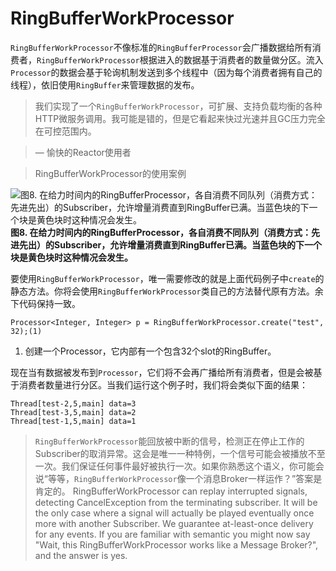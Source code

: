 # RingBufferWorkProcessor

`RingBufferWorkProcessor`不像标准的`RingBufferProcessor`会广播数据给所有消费者，`RingBufferWorkProcessor`根据进入的数据基于消费者的数量做分区。流入`Processor`的数据会基于轮询机制发送到多个线程中（因为每个消费者拥有自己的线程），依旧使用`RingBuffer`来管理数据的发布。

> 我们实现了一个`RingBufferWorkProcessor`，可扩展、支持负载均衡的各种HTTP微服务调用。我可能是错的，但是它看起来快过光速并且GC压力完全在可控范围内。

> — 愉快的Reactor使用者

> RingBufferWorkProcessor的使用案例

![图8. 在给力时间内的RingBufferProcessor，各自消费不同队列（消费方式：先进先出）的Subscriber，允许增量消费直到RingBuffer已满。当蓝色块的下一个块是黄色块时这种情况会发生。](http://projectreactor.io/docs/reference/images/RBWP.png)
**图8. 在给力时间内的RingBufferProcessor，各自消费不同队列（消费方式：先进先出）的Subscriber，允许增量消费直到RingBuffer已满。当蓝色块的下一个块是黄色块时这种情况会发生。**

要使用`RingBufferWorkProcessor`，唯一需要修改的就是上面代码例子中`create`的静态方法。你将会使用`RingBufferWorkProcessor`类自己的方法替代原有方法。余下代码保持一致。

```
Processor<Integer, Integer> p = RingBufferWorkProcessor.create("test", 32);(1)
```

1. 创建一个Processor，它内部有一个包含32个slot的RingBuffer。

现在当有数据被发布到`Processor`，它们将不会再广播给所有消费者，但是会被基于消费者数量进行分区。当我们运行这个例子时，我们将会类似下面的结果：

```
Thread[test-2,5,main] data=3
Thread[test-3,5,main] data=2
Thread[test-1,5,main] data=1
```

> `RingBufferWorkProcessor`能回放被中断的信号，检测正在停止工作的Subscriber的取消异常。这会是唯一一种特例，一个信号可能会被播放不至一次。我们保证任何事件最好被执行一次。如果你熟悉这个语义，你可能会说“等等，`RingBufferWorkProcessor`像一个消息Broker一样运作？”答案是肯定的。
> RingBufferWorkProcessor can replay interrupted signals, detecting CancelException from the terminating subscriber. It will be the only case where a signal will actually be played eventually once more with another Subscriber. We guarantee at-least-once delivery for any events. If you are familiar with semantic you might now say "Wait, this RingBufferWorkProcessor works like a Message Broker?", and the answer is yes.
